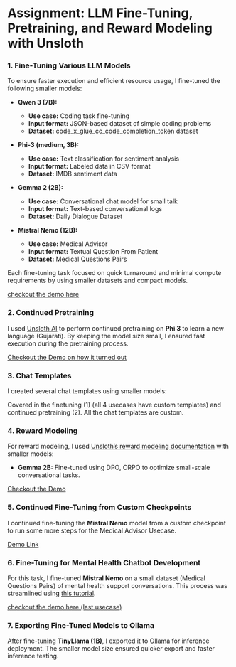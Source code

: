 # Assignment: LLM Fine-Tuning, Pretraining, and Reward Modeling with Unsloth

### 1. Fine-Tuning Various LLM Models

To ensure faster execution and efficient resource usage, I fine-tuned the following smaller models:

- **Qwen 3 (7B):** 
   - **Use case:** Coding task fine-tuning
   - **Input format:** JSON-based dataset of simple coding problems
   - **Dataset:** code_x_glue_cc_code_completion_token dataset

- **Phi-3 (medium, 3B):**
   - **Use case:** Text classification for sentiment analysis
   - **Input format:** Labeled data in CSV format
   - **Dataset:** IMDB sentiment data

- **Gemma 2 (2B):**
   - **Use case:** Conversational chat model for small talk
   - **Input format:** Text-based conversational logs
   - **Dataset:** Daily Dialogue Dataset

- **Mistral Nemo (12B):**
   - **Use case:** Medical Advisor
   - **Input format:** Textual Question From Patient
   - **Dataset:** Medical Questions Pairs 

Each fine-tuning task focused on quick turnaround and minimal compute requirements by using smaller datasets and compact models.

<a href='https://youtu.be/4ODW7AhOlGg'> checkout the demo here </a>

### 2. Continued Pretraining

I used [Unsloth AI](https://docs.unsloth.ai/basics/continued-pretraining) to perform continued pretraining on **Phi 3** to learn a new language (Gujarati). By keeping the model size small, I ensured fast execution during the pretraining process.

<a href = 'https://youtu.be/npC29msCl1o'> Checkout the Demo on how it turned out </a>

### 3. Chat Templates

I created several chat templates using smaller models:

Covered in the finetuning (1) (all 4 usecases have custom templates) and continued pretraining (2). All the chat templates are custom.

### 4. Reward Modeling

For reward modeling, I used [Unsloth’s reward modeling documentation](https://docs.unsloth.ai/basics/reward-modelling-dpo-and-orpo) with smaller models:

- **Gemma 2B:** Fine-tuned using DPO, ORPO to optimize small-scale conversational tasks.

<a href='https://youtu.be/NE9PjRSuS7o'> Checkout the Demo </a> 

### 5. Continued Fine-Tuning from Custom Checkpoints

I continued fine-tuning the **Mistral Nemo** model from a custom checkpoint to run some more steps for the Medical Advisor Usecase.

<a href='https://youtu.be/E0SaalWoaR0'> Demo Link </a>

### 6. Fine-Tuning for Mental Health Chatbot Development

For this task, I fine-tuned **Mistral Nemo** on a small dataset (Medical Questions Pairs) of mental health support conversations. This process was streamlined using [this tutorial](https://medium.com/@mauryaanoop3/fine-tuning-microsoft-phi3-with-unsloth-for-mental-health-chatbot-development-ddea4e0c46e7).

<a href='https://youtu.be/4ODW7AhOlGg'> checkout the demo here (last usecase) </a>

### 7. Exporting Fine-Tuned Models to Ollama

After fine-tuning **TinyLlama (1B)**, I exported it to [Ollama](https://docs.unsloth.ai/tutorials/how-to-finetune-llama-3-and-export-to-ollama) for inference deployment. The smaller model size ensured quicker export and faster inference testing.

